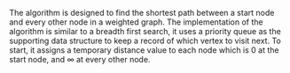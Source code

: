 The algorithm is designed to find the shortest path between a start node and every other node in a weighted graph. The implementation of the algorithm is similar to a breadth first search, it uses a priority queue as the supporting data structure to keep a record of which vertex to visit next. To start, it assigns a temporary distance value to each node which is 0 at the start node, and $\infty$ at every other node.